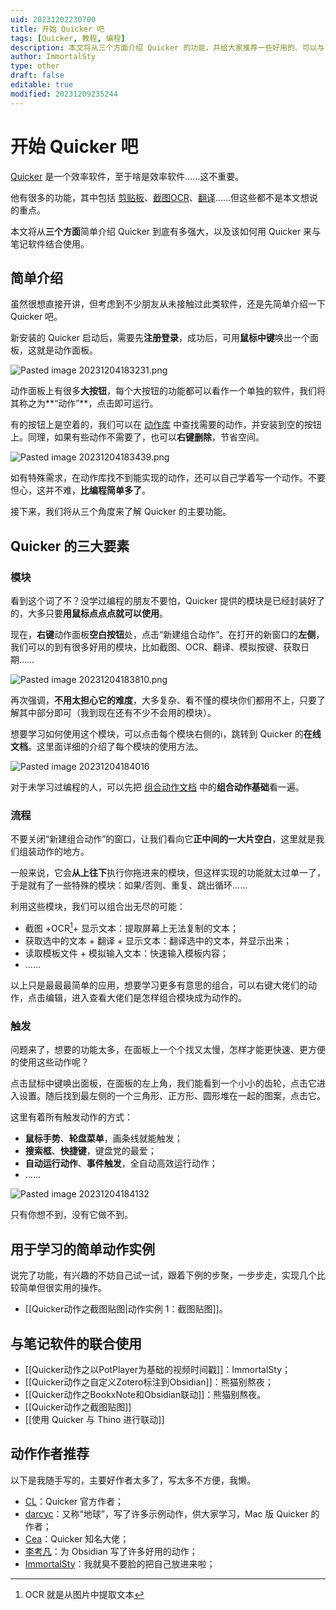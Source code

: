```yaml
---
uid: 20231202230700
title: 开始 Quicker 吧
tags: [Quicker, 教程, 编程]
description: 本文将从三个方面介绍 Quicker 的功能，并给大家推荐一些好用的、可以与 Obsidian 搭配使用的 Quicker 动作。
author: ImmortalSty
type: other
draft: false
editable: true
modified: 20231209235244
---
```


# 开始 Quicker 吧

[Quicker](https://getquicker.net/) 是一个效率软件，至于啥是效率软件……这不重要。

他有很多的功能，其中包括 [剪贴板](https://getquicker.net/Sharedaction?code=9ec53d43-5539-4571-6886-08d8c752bfcb)、[截图OCR](https://getquicker.net/Sharedaction?code=ba82e11a-f845-4ca3-44ee-08d690b5076c)、[翻译](https://getquicker.net/Sharedaction?code=04393db9-f4bc-4871-7fb6-08db2506d1ed)……但这些都不是本文想说的重点。

本文将从**三个方面**简单介绍 Quicker 到底有多强大，以及该如何用 Quicker 来与笔记软件结合使用。

## 简单介绍

虽然很想直接开讲，但考虑到不少朋友从未接触过此类软件，还是先简单介绍一下 Quicker 吧。

新安装的 Quicker 启动后，需要先**注册登录**，成功后，可用**鼠标中键**唤出一个面板，这就是动作面板。

![Pasted image 20231204183231.png](https://cdn.pkmer.cn/images/202312092351994.png!pkmer)

动作面板上有很多**大按钮**，每个大按钮的功能都可以看作一个单独的软件，我们将其称之为**“动作”**，点击即可运行。

有的按钮上是空着的，我们可以在 [动作库](https://getquicker.net/Share/Recommended) 中查找需要的动作，并安装到空的按钮上。同理，如果有些动作不需要了，也可以**右键删除**，节省空间。

![Pasted image 20231204183439.png](https://cdn.pkmer.cn/images/202312092352588.png!pkmer)

如有特殊需求，在动作库找不到能实现的动作，还可以自己学着写一个动作。不要怛心，这并不难，**比编程简单多了**。

接下来，我们将从三个角度来了解 Quicker 的主要功能。

## Quicker 的三大要素

### 模块

看到这个词了不？没学过编程的朋友不要怕，Quicker 提供的模块是已经封装好了的，大多只要**用鼠标点点点就可以使用**。

现在，**右键**动作面板**空白按钮**处，点击“新建组合动作”。在打开的新窗口的**左侧**，我们可以的到有很多好用的模块，比如截图、OCR、翻译、模拟按键、获取日期……

![Pasted image 20231204183810.png](https://cdn.pkmer.cn/images/202312092352467.png!pkmer)

再次强调，**不用太担心它的难度**，大多复杂、看不慬的模块你们都用不上，只要了解其中部分即可（我到现在还有不少不会用的模块）。

想要学习如何使用这个模块，可以点击每个模块右侧的ℹ，跳转到 Quicker 的**在线文档**。这里面详细的介绍了每个模块的使用方法。

![Pasted image 20231204184016](https://cdn.pkmer.cn/images/202312092352207.png!pkmer)

对于未学习过编程的人，可以先把 [组合动作文档](https://getquicker.net/KC/Help) 中的**组合动作基础**看一遍。

### 流程

不要关闭“新建组合动作”的窗口，让我们看向它**正中间的一大片空白**，这里就是我们组装动作的地方。

一般来说，它会**从上往下**执行你拖进来的模块，但这样实现的功能就太过单一了，于是就有了一些特殊的模块：如果/否则、重复、跳出循环……

利用这些模块，我们可以组合出无尽的可能：

- 截图 +OCR[^1]+ 显示文本：提取屏幕上无法复制的文本；
- 获取选中的文本 + 翻译 + 显示文本：翻译选中的文本，并显示出来；
- 读取模板文件 + 模拟输入文本：快速输入模板内容；
- ……

以上只是最最最简单的应用，想要学习更多有意思的组合，可以右键大佬们的动作，点击编辑，进入查看大佬们是怎样组合模块成为动作的。

### 触发

问题来了，想要的功能太多，在面板上一个个找又太慢，怎样才能更快速、更方便的使用这些动作呢？

点击鼠标中键唤出面板，在面板的左上角，我们能看到一个小小的齿轮，点击它进入设置。随后找到最左侧的一个三角形、正方形、圆形堆在一起的图案，点击它。

这里有着所有触发动作的方式：

- **鼠标手势**、**轮盘菜单**，画条线就能触发；
- **搜索框**、**快捷键**，键盘党的最爱；
- **自动运行动作**、**事件触发**，全自动高效运行动作；
- ……

![Pasted image 20231204184132](https://cdn.pkmer.cn/images/202312092352135.png!pkmer)

只有你想不到，没有它做不到。

## 用于学习的简单动作实例

说完了功能，有兴趣的不妨自己试一试，跟着下例的步聚，一步步走，实现几个比较简单但很实用的操作。

- [[Quicker动作之截图贴图|动作实例 1：截图贴图]]。

## 与笔记软件的联合使用

- [[Quicker动作之以PotPlayer为基础的视频时间戳]]：ImmortalSty；
- [[Quicker动作之自定义Zotero标注到Obsidian]]：熊猫别熬夜；
- [[Quicker动作之BookxNote和Obsidian联动]]：熊猫别熬夜。
- [[Quicker动作之截图贴图]]
- [[使用 Quicker 与 Thino 进行联动]]


## 动作作者推荐

以下是我随手写的，主要好作者太多了，写太多不方便，我懒。

- [CL](https://getquicker.net/User/Actions/3-CL)：Quicker 官方作者；
- [darcyc](https://getquicker.net/User/Actions/95689-darcyc)：又称“地球”，写了许多示例动作，供大家学习，Mac 版 Quicker 的作者；
- [Cea](https://getquicker.net/User/Actions/113342-Cea)：Quicker 知名大佬；
- [李考凡](https://getquicker.net/User/Actions/478204-%E6%9D%8E%E8%80%83%E5%87%A1)：为 Obsidian 写了许多好用的动作；
- [ImmortalSty](https://getquicker.net/User/Actions/514368-ImmortalSty)：我就臭不要脸的把自己放进来啦；

[^1]: OCR 就是从图片中提取文本